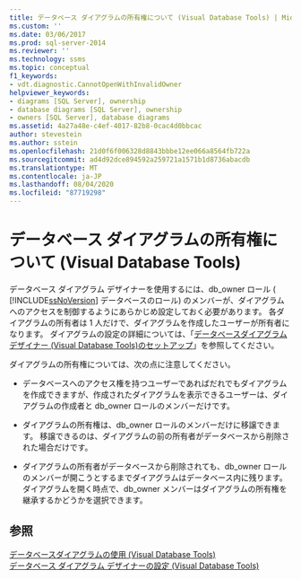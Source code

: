 ```yaml
---
title: データベース ダイアグラムの所有権について (Visual Database Tools) | Microsoft Docs
ms.custom: ''
ms.date: 03/06/2017
ms.prod: sql-server-2014
ms.reviewer: ''
ms.technology: ssms
ms.topic: conceptual
f1_keywords:
- vdt.diagnostic.CannotOpenWithInvalidOwner
helpviewer_keywords:
- diagrams [SQL Server], ownership
- database diagrams [SQL Server], ownership
- owners [SQL Server], database diagrams
ms.assetid: 4a27a48e-c4ef-4017-82b8-0cac4d0bbcac
author: stevestein
ms.author: sstein
ms.openlocfilehash: 21d0f6f006328d8843bbbe12ee066a8564fb722a
ms.sourcegitcommit: ad4d92dce894592a259721a1571b1d8736abacdb
ms.translationtype: MT
ms.contentlocale: ja-JP
ms.lasthandoff: 08/04/2020
ms.locfileid: "87719298"
---
```

# <a name="understand-database-diagram-ownership-visual-database-tools"></a>データベース ダイアグラムの所有権について (Visual Database Tools)
  データベース ダイアグラム デザイナーを使用するには、db_owner ロール ( [!INCLUDE[ssNoVersion](../../includes/ssnoversion-md.md)] データベースのロール) のメンバーが、ダイアグラムへのアクセスを制御するようにあらかじめ設定しておく必要があります。 各ダイアグラムの所有者は 1 人だけで、ダイアグラムを作成したユーザーが所有者になります。 ダイアグラムの設定の詳細については、「[データベースダイアグラムデザイナー &#40;Visual Database Tools&#41;のセットアップ](visual-database-tools.md)」を参照してください。  
  
 ダイアグラムの所有権については、次の点に注意してください。  
  
-   データベースへのアクセス権を持つユーザーであればだれでもダイアグラムを作成できますが、作成されたダイアグラムを表示できるユーザーは、ダイアグラムの作成者と db_owner ロールのメンバーだけです。  
  
-   ダイアグラムの所有権は、db_owner ロールのメンバーだけに移譲できます。 移譲できるのは、ダイアグラムの前の所有者がデータベースから削除された場合だけです。  
  
-   ダイアグラムの所有者がデータベースから削除されても、db_owner ロールのメンバーが開こうとするまでダイアグラムはデータベース内に残ります。 ダイアグラムを開く時点で、db_owner メンバーはダイアグラムの所有権を継承するかどうかを選択できます。  
  
## <a name="see-also"></a>参照  
 [データベースダイアグラムの使用 &#40;Visual Database Tools&#41;](work-with-database-diagrams-visual-database-tools.md)   
 [データベース ダイアグラム デザイナーの設定 (Visual Database Tools)](visual-database-tools.md)  
  
  
